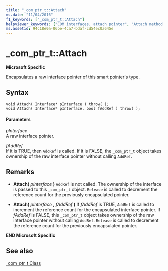 ```yaml
---
title: "_com_ptr_t::Attach"
ms.date: "11/04/2016"
f1_keywords: ["_com_ptr_t::Attach"]
helpviewer_keywords: ["COM interfaces, attach pointer", "Attach method [C++]"]
ms.assetid: 94c18e0a-06be-4ca7-bdaf-cd54ec0a645e
---
```

# _com_ptr_t::Attach

**Microsoft Specific**

Encapsulates a raw interface pointer of this smart pointer's type.

## Syntax

```
void Attach( Interface* pInterface ) throw( );
void Attach( Interface* pInterface, bool fAddRef ) throw( );
```

#### Parameters

*pInterface*<br/>
A raw interface pointer.

*fAddRef*<br/>
If it is TRUE, then `AddRef` is called. If it is FALSE, the `_com_ptr_t` object takes ownership of the raw interface pointer without calling `AddRef`.

## Remarks

- **Attach(**  *pInterface*  **)** `AddRef` is not called. The ownership of the interface is passed to this `_com_ptr_t` object. `Release` is called to decrement the reference count for the previously encapsulated pointer.

- **Attach(**  *pInterface* **,**  *fAddRef*  **)** If *fAddRef* is TRUE, `AddRef` is called to increment the reference count for the encapsulated interface pointer. If *fAddRef* is FALSE, this `_com_ptr_t` object takes ownership of the raw interface pointer without calling `AddRef`. `Release` is called to decrement the reference count for the previously encapsulated pointer.

**END Microsoft Specific**

## See also

[_com_ptr_t Class](../cpp/com-ptr-t-class.md)